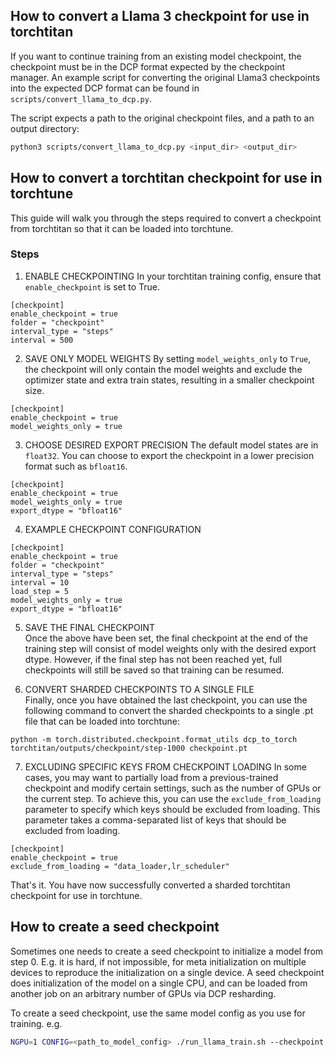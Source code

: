 ## How to convert a Llama 3 checkpoint for use in torchtitan

If you want to continue training from an existing model checkpoint, the checkpoint must be in the DCP format expected by the checkpoint manager.
An example script for converting the original Llama3 checkpoints into the expected DCP format can be found in `scripts/convert_llama_to_dcp.py`.

The script expects a path to the original checkpoint files, and a path to an output directory:
```bash
python3 scripts/convert_llama_to_dcp.py <input_dir> <output_dir>
```


## How to convert a torchtitan checkpoint for use in torchtune

This guide will walk you through the steps required to convert a checkpoint from torchtitan so that it can be loaded into torchtune.

### Steps
1. ENABLE CHECKPOINTING
In your torchtitan training config, ensure that `enable_checkpoint` is set to True.
```
[checkpoint]
enable_checkpoint = true
folder = "checkpoint"
interval_type = "steps"
interval = 500
```


2. SAVE ONLY MODEL WEIGHTS
By setting `model_weights_only` to `True`, the checkpoint will only contain the model weights and exclude the optimizer state and extra train states, resulting in a smaller checkpoint size.
```
[checkpoint]
enable_checkpoint = true
model_weights_only = true
```

3. CHOOSE DESIRED EXPORT PRECISION
The default model states are in `float32`. You can choose to export the checkpoint in a lower precision format such as `bfloat16`.
```
[checkpoint]
enable_checkpoint = true
model_weights_only = true
export_dtype = "bfloat16"
```

4. EXAMPLE CHECKPOINT CONFIGURATION
```
[checkpoint]
enable_checkpoint = true
folder = "checkpoint"
interval_type = "steps"
interval = 10
load_step = 5
model_weights_only = true
export_dtype = "bfloat16"
```

5. SAVE THE FINAL CHECKPOINT\
Once the above have been set, the final checkpoint at the end of the training step will consist of model weights only with the desired export dtype. However, if the final step has not been reached yet, full checkpoints will still be saved so that training can be resumed.

6. CONVERT SHARDED CHECKPOINTS TO A SINGLE FILE\
Finally, once you have obtained the last checkpoint, you can use the following command to convert the sharded checkpoints to a single .pt file that can be loaded into torchtune:

```
python -m torch.distributed.checkpoint.format_utils dcp_to_torch torchtitan/outputs/checkpoint/step-1000 checkpoint.pt
```

7. EXCLUDING SPECIFIC KEYS FROM CHECKPOINT LOADING
In some cases, you may want to partially load from a previous-trained checkpoint and modify certain settings, such as the number of GPUs or the current step. To achieve this, you can use the `exclude_from_loading` parameter to specify which keys should be excluded from loading.
This parameter takes a comma-separated list of keys that should be excluded from loading.
```
[checkpoint]
enable_checkpoint = true
exclude_from_loading = "data_loader,lr_scheduler"
```

That's it. You have now successfully converted a sharded torchtitan checkpoint for use in torchtune.


## How to create a seed checkpoint
Sometimes one needs to create a seed checkpoint to initialize a model from step 0.
E.g. it is hard, if not impossible, for meta initialization on multiple devices to reproduce the initialization on a single device.
A seed checkpoint does initialization of the model on a single CPU, and can be loaded from another job on an arbitrary number of GPUs via DCP resharding.

To create a seed checkpoint, use the same model config as you use for training.
e.g.
```bash
NGPU=1 CONFIG=<path_to_model_config> ./run_llama_train.sh --checkpoint.enable_checkpoint --checkpoint.create_seed_checkpoint --training.data_parallel_replicate_degree 1 --training.data_parallel_shard_degree 1 --training.tensor_parallel_degree 1 --experimental.pipeline_parallel_degree 1 --experimental.context_parallel_degree 1
```
